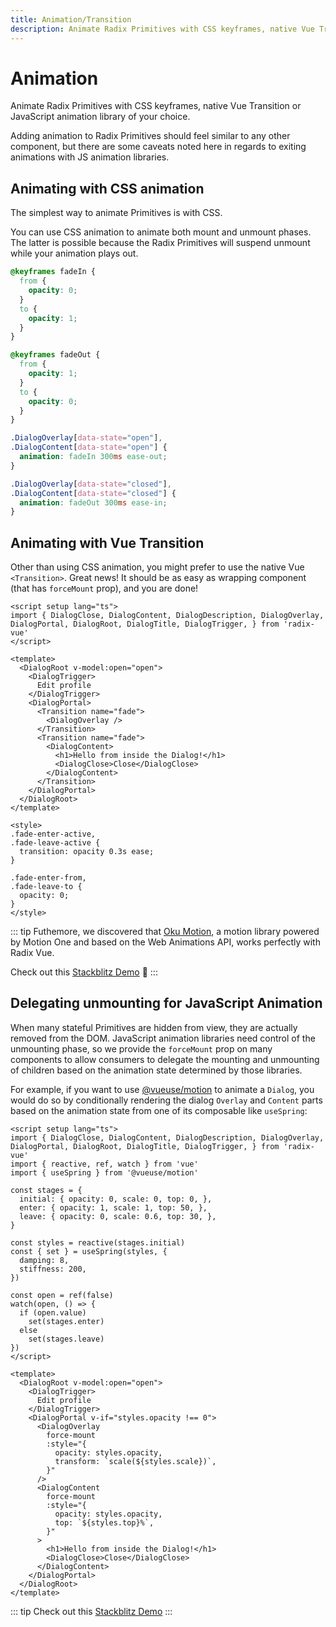 ```yaml
---
title: Animation/Transition
description: Animate Radix Primitives with CSS keyframes, native Vue Transition or JavaScript animation library of your choice.
---
```




# Animation

<Description>
Animate Radix Primitives with CSS keyframes, native Vue Transition or JavaScript animation library of your choice.
</Description>

Adding animation to Radix Primitives should feel similar to any other component, but there are some caveats noted here in regards to exiting animations with JS animation libraries.

## Animating with CSS animation

The simplest way to animate Primitives is with CSS.

You can use CSS animation to animate both mount and unmount phases. The latter is possible because the Radix Primitives will suspend unmount while your animation plays out.

```css
@keyframes fadeIn {
  from {
    opacity: 0;
  }
  to {
    opacity: 1;
  }
}

@keyframes fadeOut {
  from {
    opacity: 1;
  }
  to {
    opacity: 0;
  }
}

.DialogOverlay[data-state="open"],
.DialogContent[data-state="open"] {
  animation: fadeIn 300ms ease-out;
}

.DialogOverlay[data-state="closed"],
.DialogContent[data-state="closed"] {
  animation: fadeOut 300ms ease-in;
}
```

## Animating with Vue Transition

Other than using CSS animation, you might prefer to use the native Vue `<Transition>`. Great news! It should be as easy as wrapping component (that has `forceMount` prop), and you are done!

```vue line=11,13,14,19,25-33
<script setup lang="ts">
import { DialogClose, DialogContent, DialogDescription, DialogOverlay, DialogPortal, DialogRoot, DialogTitle, DialogTrigger, } from 'radix-vue'
</script>

<template>
  <DialogRoot v-model:open="open">
    <DialogTrigger>
      Edit profile
    </DialogTrigger>
    <DialogPortal>
      <Transition name="fade">
        <DialogOverlay />
      </Transition>
      <Transition name="fade">
        <DialogContent>
          <h1>Hello from inside the Dialog!</h1>
          <DialogClose>Close</DialogClose>
        </DialogContent>
      </Transition>
    </DialogPortal>
  </DialogRoot>
</template>

<style>
.fade-enter-active,
.fade-leave-active {
  transition: opacity 0.3s ease;
}

.fade-enter-from,
.fade-leave-to {
  opacity: 0;
}
</style>
``` 

::: tip
Futhemore, we discovered that [Oku Motion](https://motion.oku-ui.com/), a motion library powered by Motion One and based on the Web Animations API, works perfectly with Radix Vue.


Check out this [Stackblitz Demo](https://stackblitz.com/edit/hfxgtx-plux4s?file=src%2FApp.vue) 🤩
:::


## Delegating unmounting for JavaScript Animation


When many stateful Primitives are hidden from view, they are actually removed from the DOM. JavaScript animation libraries need control of the unmounting phase, so we provide the `forceMount` prop on many components to allow consumers to delegate the mounting and unmounting of children based on the animation state determined by those libraries.

For example, if you want to use [@vueuse/motion](https://motion.vueuse.org/) to animate a `Dialog`, you would do so by conditionally rendering the dialog `Overlay` and `Content` parts based on the animation state from one of its composable like `useSpring`:


```vue line=32,34,41
<script setup lang="ts">
import { DialogClose, DialogContent, DialogDescription, DialogOverlay, DialogPortal, DialogRoot, DialogTitle, DialogTrigger, } from 'radix-vue'
import { reactive, ref, watch } from 'vue'
import { useSpring } from '@vueuse/motion'

const stages = {
  initial: { opacity: 0, scale: 0, top: 0, },
  enter: { opacity: 1, scale: 1, top: 50, },
  leave: { opacity: 0, scale: 0.6, top: 30, },
}

const styles = reactive(stages.initial)
const { set } = useSpring(styles, {
  damping: 8,
  stiffness: 200,
})

const open = ref(false)
watch(open, () => {
  if (open.value)
    set(stages.enter)
  else
    set(stages.leave)
})
</script>

<template>
  <DialogRoot v-model:open="open">
    <DialogTrigger>
      Edit profile
    </DialogTrigger>
    <DialogPortal v-if="styles.opacity !== 0">
      <DialogOverlay
        force-mount
        :style="{
          opacity: styles.opacity,
          transform: `scale(${styles.scale})`,
        }"
      />
      <DialogContent
        force-mount
        :style="{
          opacity: styles.opacity,
          top: `${styles.top}%`,
        }"
      >
        <h1>Hello from inside the Dialog!</h1>
        <DialogClose>Close</DialogClose>
      </DialogContent>
    </DialogPortal>
  </DialogRoot>
</template>
``` 

::: tip
Check out this [Stackblitz Demo](https://stackblitz.com/edit/macsaz?file=src%2FApp.vue) 
:::
